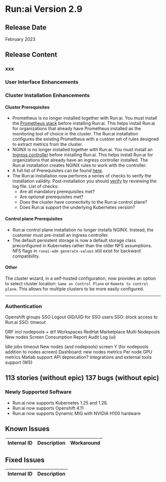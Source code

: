 # Run:ai Version 2.9

## Release Date
 February 2023 

## Release Content
<!-- 
* Now supporting _spread_ scheduling strategy as well. For more information see [scheduling strategies](../Researcher/scheduling/strategies.md). -->

### xxx

### User Interface Enhancements

### Cluster Installation Enhancements

#### Cluster Prerequisites 
* Prometheus is no longer installed together with Run:ai. You must install the [Prometheus stack](../admin/runai-setup/cluster-setup/cluster-prerequisites.md#prometheus) before installing Run:ai. This helps install Run:ai for organizations that already have Prometheus installed as the monitoring tool of choice in the cluster. The Run:ai installation configures the existing Prometheus with a custom set of rules designed to extract metrics from the cluster. 
* NGINX is no longer installed together with Run:ai. You must install an [Ingress controller](../admin/runai-setup/cluster-setup/cluster-prerequisites.md#ingress-controller) before installing Run:ai. This helps install Run:ai for organizations that already have an ingress controller installed. The Run:ai installation creates NGINX rules to work with the controller. 
* A full list of Prerequisites can be found [here](../admin/runai-setup/cluster-setup/cluster-prerequisites.md#prerequisites-in-a-nutshell).
* The Run:ai installation now performs a series of checks to verify the installation validity. Post-installation you should [verify](../admin/runai-setup/cluster-setup/cluster-install.md#verify-your-installation) by reviewing the log file. List of checks: 
    * Are all mandatory prerequisites met? 
    * Are optional prerequisites met?
    * Does the cluster have connectivity to the Run:ai control plane?
    * Does Run:ai support the underlying Kubernetes version?

#### Control plane Prerequisites

* Run:ai control plane installation no longer installs NGINX. Instead, the customer must pre-install an ingress controller. 
* The default persistent storage is now a default storage class preconfigured in Kubernetes rather than the older NFS assumptions. NFS flags in `runai-adm generate-values` still exist for backward compatibility. 


#### Other

The cluster wizard, in a self-hosted configuration, now provides an option to select cluster location: `Same as Control Plane` or `Remote to control plane`. This allows for multiple clusters to be more easily configured. 

---

### Authentication
Openshift groups
SSO Logout
GID/UID for SSO users
SSO: block access to Run:ai
SSO: timeout


DRF incl nodepools + drf
Workspaces
RedHat Marketplace
Multi Nodepools
New nodes Screen
Consumption Report
Audit Log (ui)

Idle jobs timeout
New nodes (and nodepools) screen Y (for nodepools addition to nodes acreen)
Dashboard: new nodes metrics
Per node GPU metrics
Matlab support
API deprecation?
Integrations and external tools support (WS)


113 stories (without epic)
137 bugs (without epic)
---



### Newly Supported Software
* Run:ai now supports Kubernetes 1.25 and 1.26. 
* Run:ai now supports Openshift 4.11
* Run:ai now supports Dynamic MIG with NVIDIA H100 hardware



## Known Issues

|Internal ID| Description  | Workaround   |
|-----------|--------------|--------------|



## Fixed Issues

|Internal ID | Description   |
|------------|---------------|


